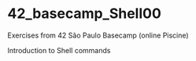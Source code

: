 # 42_basecamp_Shell00

Exercises from 42 São Paulo Basecamp (online Piscine)

Introduction to Shell commands

